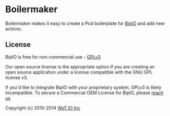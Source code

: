Boilermaker
=======

Boilermaker makes it easy to create a Pod boilerplate for [BipIO](https://bip.io) and add new actions.

## License

BipIO is free for non-commercial use - [GPLv3](http://www.gnu.org/copyleft/gpl.html)

Our open source license is the appropriate option if you are creating an open source application under a license compatible with the GNU GPL license v3.

If you'd like to integrate BipIO with your proprietary system, GPLv3 is likely incompatible. To secure a Commercial OEM License for BipIO, please [reach us](mailto:hello@bip.io)

Copyright (c) 2010-2014  [WoT.IO Inc](http://wot.io)
